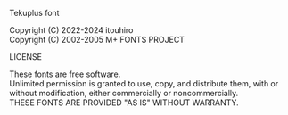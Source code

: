 Tekuplus font

Copyright (C) 2022-2024 itouhiro  
Copyright (C) 2002-2005 M+ FONTS PROJECT


LICENSE


These fonts are free software.  
Unlimited permission is granted to use, copy, and distribute them, with
or without modification, either commercially or noncommercially.  
THESE FONTS ARE PROVIDED "AS IS" WITHOUT WARRANTY.
